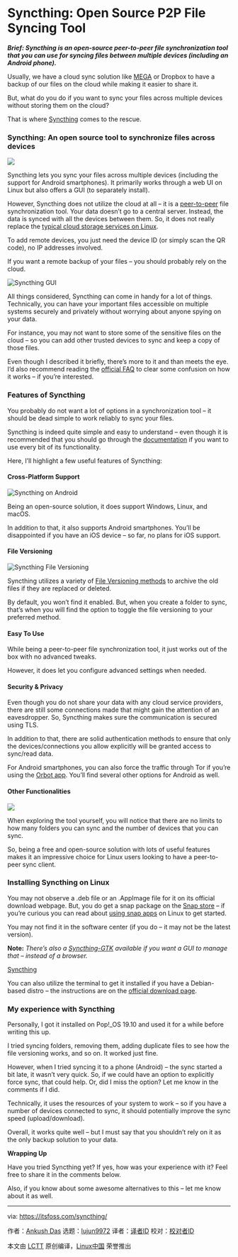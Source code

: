 [#]: collector: (lujun9972)
[#]: translator: ( )
[#]: reviewer: ( )
[#]: publisher: ( )
[#]: url: ( )
[#]: subject: (Syncthing: Open Source P2P File Syncing Tool)
[#]: via: (https://itsfoss.com/syncthing/)
[#]: author: (Ankush Das https://itsfoss.com/author/ankush/)

Syncthing: Open Source P2P File Syncing Tool
======

_**Brief: Syncthing is an open-source peer-to-peer file synchronization tool that you can use for syncing files between multiple devices (including an Android phone).**_

Usually, we have a cloud sync solution like [MEGA][1] or Dropbox to have a backup of our files on the cloud while making it easier to share it.

But, what do you do if you want to sync your files across multiple devices without storing them on the cloud?

That is where [Syncthing][2] comes to the rescue.

### Syncthing: An open source tool to synchronize files across devices

![][3]

Syncthing lets you sync your files across multiple devices (including the support for Android smartphones). It primarily works through a web UI on Linux but also offers a GUI (to separately install).

However, Syncthing does not utilize the cloud at all – it is a [peer-to-peer][4] file synchronization tool. Your data doesn’t go to a central server. Instead, the data is synced with all the devices between them. So, it does not really replace the [typical cloud storage services on Linux][5].

To add remote devices, you just need the device ID (or simply scan the QR code), no IP addresses involved.

If you want a remote backup of your files – you should probably rely on the cloud.

![Syncthing GUI][6]

All things considered, Syncthing can come in handy for a lot of things. Technically, you can have your important files accessible on multiple systems securely and privately without worrying about anyone spying on your data.

For instance, you may not want to store some of the sensitive files on the cloud – so you can add other trusted devices to sync and keep a copy of those files.

Even though I described it briefly, there’s more to it and than meets the eye. I’d also recommend reading the [official FAQ][7] to clear some confusion on how it works – if you’re interested.

### Features of Syncthing

You probably do not want a lot of options in a synchronization tool – it should be dead simple to work reliably to sync your files.

Syncthing is indeed quite simple and easy to understand – even though it is recommended that you should go through the [documentation][8] if you want to use every bit of its functionality.

Here, I’ll highlight a few useful features of Syncthing:

#### Cross-Platform Support

![Syncthing on Android][9]

Being an open-source solution, it does support Windows, Linux, and macOS.

In addition to that, it also supports Android smartphones. You’ll be disappointed if you have an iOS device – so far, no plans for iOS support.

#### File Versioning

![Syncthing File Versioning][10]

Syncthing utilizes a variety of [File Versioning methods][11] to archive the old files if they are replaced or deleted.

By default, you won’t find it enabled. But, when you create a folder to sync, that’s when you will find the option to toggle the file versioning to your preferred method.

#### Easy To Use

While being a peer-to-peer file synchronization tool, it just works out of the box with no advanced tweaks.

However, it does let you configure advanced settings when needed.

#### Security &amp; Privacy

Even though you do not share your data with any cloud service providers, there are still some connections made that might gain the attention of an eavesdropper. So, Syncthing makes sure the communication is secured using TLS.

In addition to that, there are solid authentication methods to ensure that only the devices/connections you allow explicitly will be granted access to sync/read data.

For Android smartphones, you can also force the traffic through Tor if you’re using the [Orbot app][12]. You’ll find several other options for Android as well.

#### Other Functionalities

![][13]

When exploring the tool yourself, you will notice that there are no limits to how many folders you can sync and the number of devices that you can sync.

So, being a free and open-source solution with lots of useful features makes it an impressive choice for Linux users looking to have a peer-to-peer sync client.

### Installing Syncthing on Linux

You may not observe a .deb file or an .AppImage file for it on its official download webpage. But, you do get a snap package on the [Snap store][14] – if you’re curious you can read about [using snap apps][15] on Linux to get started.

You may not find it in the software center (if you do – it may not be the latest version).

**Note:** _There’s also a [Syncthing-GTK][16] available if you want a GUI to manage that – instead of a browser._

[Syncthing][2]

You can also utilize the terminal to get it installed if you have a Debian-based distro – the instructions are on the [official download page][17].

### My experience with Syncthing

Personally, I got it installed on Pop!_OS 19.10 and used it for a while before writing this up.

I tried syncing folders, removing them, adding duplicate files to see how the file versioning works, and so on. It worked just fine.

However, when I tried syncing it to a phone (Android) – the sync started a bit late, it wasn’t very quick. So, if we could have an option to explicitly force sync, that could help. Or, did I miss the option? Let me know in the comments if I did.

Technically, it uses the resources of your system to work – so if you have a number of devices connected to sync, it should potentially improve the sync speed (upload/download).

Overall, it works quite well – but I must say that you shouldn’t rely on it as the only backup solution to your data.

**Wrapping Up**

Have you tried Syncthing yet? If yes, how was your experience with it? Feel free to share it in the comments below.

Also, if you know about some awesome alternatives to this – let me know about it as well.

--------------------------------------------------------------------------------

via: https://itsfoss.com/syncthing/

作者：[Ankush Das][a]
选题：[lujun9972][b]
译者：[译者ID](https://github.com/译者ID)
校对：[校对者ID](https://github.com/校对者ID)

本文由 [LCTT](https://github.com/LCTT/TranslateProject) 原创编译，[Linux中国](https://linux.cn/) 荣誉推出

[a]: https://itsfoss.com/author/ankush/
[b]: https://github.com/lujun9972
[1]: https://itsfoss.com/install-mega-cloud-storage-linux/
[2]: https://syncthing.net/
[3]: https://i0.wp.com/itsfoss.com/wp-content/uploads/2020/01/syncthing-screenshot.jpg?ssl=1
[4]: https://en.wikipedia.org/wiki/Peer-to-peer
[5]: https://itsfoss.com/cloud-services-linux/
[6]: https://i1.wp.com/itsfoss.com/wp-content/uploads/2020/01/syncthing-gtk.png?ssl=1
[7]: https://docs.syncthing.net/users/faq.html
[8]: https://docs.syncthing.net/users/index.html
[9]: https://i0.wp.com/itsfoss.com/wp-content/uploads/2020/01/syncthing-android.jpg?ssl=1
[10]: https://i2.wp.com/itsfoss.com/wp-content/uploads/2020/01/syncthing-file-versioning.jpg?ssl=1
[11]: https://docs.syncthing.net/users/versioning.html
[12]: https://play.google.com/store/apps/details?id=org.torproject.android&hl=en_IN
[13]: https://i2.wp.com/itsfoss.com/wp-content/uploads/2020/01/syncthing-screenshot1.jpg?ssl=1
[14]: https://snapcraft.io/syncthing
[15]: https://itsfoss.com/install-snap-linux/
[16]: https://github.com/syncthing/syncthing-gtk/releases/latest
[17]: https://syncthing.net/downloads/

